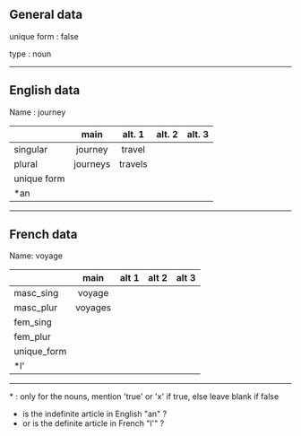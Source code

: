 ## General data

unique form : false

type : noun

---

## English data

Name : journey

|             |   main   | alt. 1  | alt. 2 | alt. 3 |
| :---------- | :------: | :-----: | :----: | ------ |
| singular    | journey  | travel  |        |        |
| plural      | journeys | travels |        |        |
| unique form |          |         |        |        |
| \*an        |          |         |        |        |

---

## French data

Name: voyage

|             |  main   | alt 1 | alt 2 | alt 3 |
| :---------- | :-----: | :---: | :---: | :---: |
| masc_sing   | voyage  |       |       |       |
| masc_plur   | voyages |       |       |       |
| fem_sing    |         |       |       |       |
| fem_plur    |         |       |       |       |
| unique_form |         |       |       |       |
| \*l'        |         |       |       |       |

---

\* : only for the nouns, mention 'true' or 'x' if true, else leave blank if false

- is the indefinite article in English "an" ?
- or is the definite article in French "l'" ?
